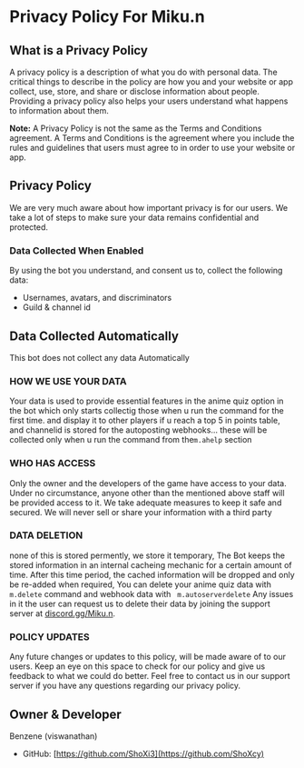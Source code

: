 # Privacy Policy For Miku.n

## What is a Privacy Policy

A privacy policy is a description of what you do with personal data. The critical things to describe in the policy are how you and your website or app collect, use, store, and share or disclose information about people. Providing a privacy policy also helps your users understand what happens to information about them.

**Note:** A Privacy Policy is not the same as the Terms and Conditions agreement. A Terms and Conditions is the agreement where you include the rules and guidelines that users must agree to in order to use your website or app.

## Privacy Policy

We are very much aware about how important privacy is for our users. We take a lot of steps to make sure your data remains confidential and protected.

### Data Collected When Enabled

By using the bot you understand, and consent us to, collect the following data:
- Usernames, avatars, and discriminators
- Guild & channel id

## Data Collected Automatically
This bot does not collect any data Automatically

### HOW WE USE YOUR DATA

Your data is used to provide essential features in the anime quiz option in the bot which only starts collectig those when u run the command for the first time. and display it to other players if u reach a top 5 in points table, and channelid is stored for the autoposting webhooks... these will be collected only when u run the command from the` m.ahelp ` section

### WHO HAS ACCESS

Only the owner and the developers of the game have access to your data. Under no circumstance, anyone other than the mentioned above staff will be provided access to it. We take adequate measures to keep it safe and secured. We will never sell or share your information with a third party 

### DATA DELETION
none of this is stored permently, we store it temporary, The Bot keeps the stored information in an internal cacheing mechanic for a certain amount of time. After this time period, the cached information will be dropped and only be re-added when required, You can delete your anime quiz data with ` m.delete ` command and webhook data with `  m.autoserverdelete `
Any issues in it the user can request us to delete their data by joining the support server at [discord.gg/Miku.n](https://discord.gg/hJGGDSdr).

### POLICY UPDATES

Any future changes or updates to this policy, will be made aware of to our users. Keep an eye on this space to check for our policy and give us feedback to what we could do better. Feel free to contact us in our support server if you have any questions regarding our privacy policy.


## Owner & Developer

Benzene (viswanathan)

- GitHub: [https://github.com/ShoXi3](https://github.com/ShoXcy)
